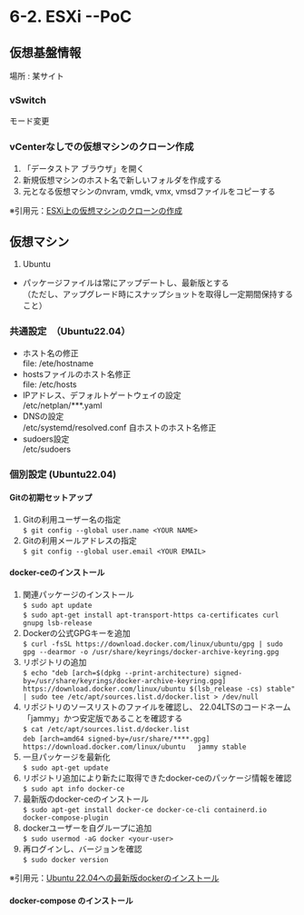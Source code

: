 # 6-2. ESXi --PoC
## 仮想基盤情報
場所 : 某サイト

### vSwitch
モード変更

### vCenterなしでの仮想マシンのクローン作成
1. 「データストア ブラウザ」を開く
1. 新規仮想マシンのホスト名で新しいフォルダを作成する
1. 元となる仮想マシンのnvram, vmdk, vmx, vmsdファイルをコピーする

※引用元：[ESXi上の仮想マシンのクローンの作成](https://ameblo.jp/shinnaka54/entry-12642395278.html)

## 仮想マシン
1. Ubuntu
* パッケージファイルは常にアップデートし、最新版とする  
（ただし、アップグレード時にスナップショットを取得し一定期間保持すること）

### 共通設定　（Ubuntu22.04）
* ホスト名の修正  
file: /ete/hostname
* hostsファイルのホスト名修正  
file: /etc/hosts
* IPアドレス、デフォルトゲートウェイの設定  
/etc/netplan/***.yaml
* DNSの設定  
/etc/systemd/resolved.conf
自ホストのホスト名修正
* sudoers設定  
/etc/sudoers

### 個別設定 (Ubuntu22.04)
#### Gitの初期セットアップ
1. Gitの利用ユーザー名の指定  
`$ git config --global user.name <YOUR NAME>`
1. Gitの利用メールアドレスの指定  
`$ git config --global user.email <YOUR EMAIL>`

#### docker-ceのインストール
1. 関連パッケージのインストール  
`$ sudo apt update`  
`$ sudo apt-get install apt-transport-https ca-certificates curl gnupg lsb-release`
1. Dockerの公式GPGキーを追加  
`$ curl -fsSL https://download.docker.com/linux/ubuntu/gpg | sudo gpg --dearmor -o /usr/share/keyrings/docker-archive-keyring.gpg`
1. リポジトリの追加  
`$ echo "deb [arch=$(dpkg --print-architecture) signed-by=/usr/share/keyrings/docker-archive-keyring.gpg] https://download.docker.com/linux/ubuntu $(lsb_release -cs) stable" | sudo tee /etc/apt/sources.list.d/docker.list > /dev/null`
1. リポジトリのソースリストのファイルを確認し、 22.04LTSのコードネーム「jammy」かつ安定版であることを確認する  
`$ cat /etc/apt/sources.list.d/docker.list`  
`deb [arch=amd64 signed-by=/usr/share/****.gpg] https://download.docker.com/linux/ubuntu   jammy stable`
1. 一旦パッケージを最新化  
`$ sudo apt-get update`
1. リポジトリ追加により新たに取得できたdocker-ceのパッケージ情報を確認  
`$ sudo apt info docker-ce`
1. 最新版のdocker-ceのインストール  
`$ sudo apt-get install docker-ce docker-ce-cli containerd.io docker-compose-plugin`
1. dockerユーザーを自グループに追加  
`$ sudo usermod -aG docker <your-user>`
1. 再ログインし、バージョンを確認  
`$ sudo docker version`

※引用元：[Ubuntu 22.04への最新版dockerのインストール](https://self-development.info/ubuntu-22-04-lts%E3%81%B8%E3%81%AE%E6%9C%80%E6%96%B0%E7%89%88docker%E3%81%AE%E3%82%A4%E3%83%B3%E3%82%B9%E3%83%88%E3%83%BC%E3%83%AB/)

#### docker-compose のインストール
